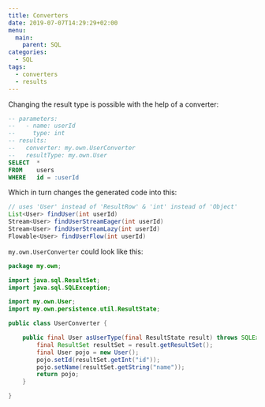 ```yaml
---
title: Converters
date: 2019-07-07T14:29:29+02:00
menu:
  main:
    parent: SQL
categories:
  - SQL
tags:
  - converters
  - results
---
```


Changing the result type is possible with the help of a converter:

```sql
-- parameters:
--   - name: userId
--     type: int
-- results:
--   converter: my.own.UserConverter
--   resultType: my.own.User
SELECT  *
FROM    users
WHERE   id = :userId
```

Which in turn changes the generated code into this:

```java
// uses 'User' instead of 'ResultRow' & 'int' instead of 'Object'
List<User> findUser(int userId)
Stream<User> findUserStreamEager(int userId)
Stream<User> findUserStreamLazy(int userId)
Flowable<User> findUserFlow(int userId)
```

`my.own.UserConverter` could look like this:

```java
package my.own;

import java.sql.ResultSet;
import java.sql.SQLException;

import my.own.User;
import my.own.persistence.util.ResultState;

public class UserConverter {

    public final User asUserType(final ResultState result) throws SQLException {
        final ResultSet resultSet = result.getResultSet();
        final User pojo = new User();
        pojo.setId(resultSet.getInt("id"));
        pojo.setName(resultSet.getString("name"));
        return pojo;
    }

}
```
